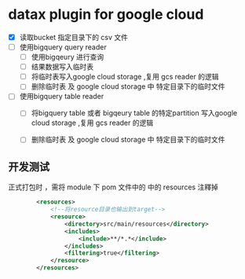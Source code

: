 datax plugin for google cloud 
============================

- [X]  读取bucket 指定目录下的 csv 文件
- [ ]  使用bigquery query reader 
    - [ ] 使用bigqeury 进行查询
    - [ ] 结果数据写入临时表
    - [ ] 将临时表写入google cloud storage ,复用 gcs reader 的逻辑
    - [ ] 删除临时表 及 google cloud storage 中 特定目录下的临时文件

- [ ]  使用bigquery table reader
    - [ ] 将bigquery table  或者 bigqeury table 的特定partition 写入google cloud storage ,复用 gcs reader 的逻辑
    - [ ] 删除临时表 及 google cloud storage 中 特定目录下的临时文件




## 开发测试
正式打包时 ，需将 module 下 pom 文件中的 <build></build> 中的 resources 注釋掉
```xml
        <resources>
            <!--将resource目录也输出到target-->
            <resource>
                <directory>src/main/resources</directory>
                <includes>
                    <include>**/*.*</include>
                </includes>
                <filtering>true</filtering>
            </resource>
        </resources>
```
